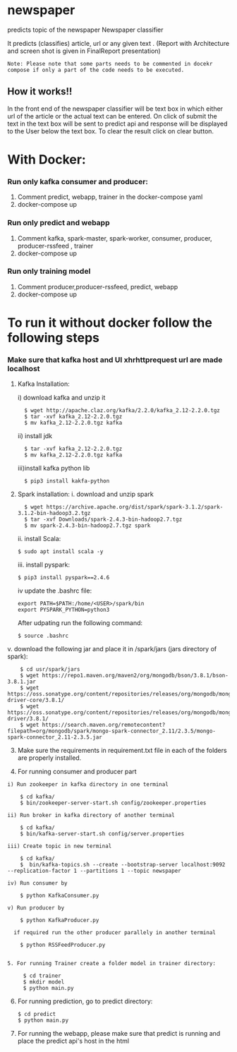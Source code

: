 # newspaper
predicts topic of the newspaper
Newspaper classifier

It predicts (classifies) article, url or any given text . (Report with Architecture and screen shot is given in FinalReport presentation)

    Note: Please note that some parts needs to be commented in docekr compose if only a part of the code needs to be executed. 

## How it works!!
In the front end of the newspaper classifier will be text box in which either url of the article or the actual text can be entered.
On click of submit the text in the text box will be sent to predict api and response will be displayed to the User below the text box.
To clear the result click on clear button.

# With Docker:
### Run only kafka consumer and producer:
1. Comment predict, webapp, trainer in the docker-compose yaml
2. docker-compose up

### Run only predict and webapp
1. Comment kafka, spark-master, spark-worker, consumer, producer, producer-rssfeed , trainer
2. docker-compose up

### Run only training model
1. Comment producer,producer-rssfeed, predict, webapp
2. docker-compose up

# To run it without docker follow the following steps
### Make sure that kafka host and UI xhrhttprequest url are made localhost
1. Kafka Installation:

    i) download kafka and unzip it
     
         $ wget http://apache.claz.org/kafka/2.2.0/kafka_2.12-2.2.0.tgz
         $ tar -xvf kafka_2.12-2.2.0.tgz
         $ mv kafka_2.12-2.2.0.tgz kafka
    
    ii) install jdk
    
         $ tar -xvf kafka_2.12-2.2.0.tgz
         $ mv kafka_2.12-2.2.0.tgz kafka
    
    iii)install kafka python lib
    
         $ pip3 install kakfa-python
    
2. Spark installation:
   i. download and unzip spark
   
         $ wget https://archive.apache.org/dist/spark/spark-3.1.2/spark-3.1.2-bin-hadoop3.2.tgz
         $ tar -xvf Downloads/spark-2.4.3-bin-hadoop2.7.tgz
         $ mv spark-2.4.3-bin-hadoop2.7.tgz spark
   
   ii. install Scala:
   
       $ sudo apt install scala -y
   
   iii. install pyspark:
   
       $ pip3 install pyspark==2.4.6

   iv update the .bashrc file:
   
       export PATH=$PATH:/home/<USER>/spark/bin
       export PYSPARK_PYTHON=python3
   
   After udpating run the following command:
    
       $ source .bashrc
  
  v. download the following jar and place it in /spark/jars (jars directory of spark):
    
        $ cd usr/spark/jars
        $ wget https://repo1.maven.org/maven2/org/mongodb/bson/3.8.1/bson-3.8.1.jar
        $ wget https://oss.sonatype.org/content/repositories/releases/org/mongodb/mongodb-driver-core/3.8.1/
        $ wget https://oss.sonatype.org/content/repositories/releases/org/mongodb/mongodb-driver/3.8.1/
        $ wget https://search.maven.org/remotecontent?filepath=org/mongodb/spark/mongo-spark-connector_2.11/2.3.5/mongo-spark-connector_2.11-2.3.5.jar
  
  
  3. Make sure the requirements in requirement.txt file in each of the folders are properly installed.
    
  4. For running consumer and producer part
    
    i) Run zookeeper in kafka directory in one terminal
    
        $ cd kafka/
        $ bin/zookeeper-server-start.sh config/zookeeper.properties
    
    ii) Run broker in kafka directory of another terminal
    
        $ cd kafka/
        $ bin/kafka-server-start.sh config/server.properties

    iii) Create topic in new terminal
    
        $ cd kafka/    
        $  bin/kafka-topics.sh --create --bootstrap-server localhost:9092 --replication-factor 1 --partitions 1 --topic newspaper

    iv) Run consumer by
    
        $ python KafkaConsumer.py
    
    v) Run producer by
        
        $ python KafkaProducer.py
    
      if required run the other producer parallely in another terminal
      
        $ python RSSFeedProducer.py
      
   
    5. For running Trainer create a folder model in trainer directory:
    
         $ cd trainer
         $ mkdir model
         $ python main.py
 
   6. For running prediction, go to predict directory:
   
          $ cd predict 
          $ python main.py
   
  7. For running the webapp, please make sure that predict is running and place the predict api's host in the html
    
  



  
